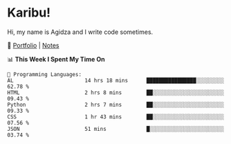# Karibu!
Hi, my name is Agidza and I write code sometimes.

🫧 [Portfolio](https://lynnagidza.github.io/) | [Notes](https://medium.com/me/stories/public)

<!--START_SECTION:waka-->
📊 **This Week I Spent My Time On** 

```text
💬 Programming Languages: 
AL                       14 hrs 18 mins      ████████████████░░░░░░░░░   62.78 % 
HTML                     2 hrs 8 mins        ██░░░░░░░░░░░░░░░░░░░░░░░   09.43 % 
Python                   2 hrs 7 mins        ██░░░░░░░░░░░░░░░░░░░░░░░   09.33 % 
CSS                      1 hr 43 mins        ██░░░░░░░░░░░░░░░░░░░░░░░   07.56 % 
JSON                     51 mins             █░░░░░░░░░░░░░░░░░░░░░░░░   03.74 % 
```


<!--END_SECTION:waka-->
<!--#### 💟 **Digital Swag**
[![@agidza's Holopin board](https://holopin.me/agidza)](https://holopin.io/@agidza)
